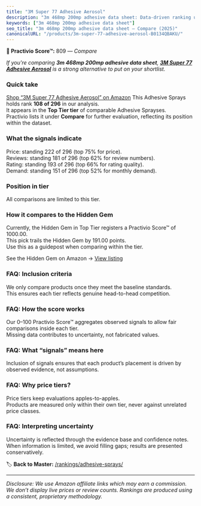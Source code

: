 ```yaml
---
title: "3M Super 77 Adhesive Aerosol"
description: "3m 468mp 200mp adhesive data sheet: Data-driven ranking using the Practivio Score™. Positioned by quality, value, demand, findability, momentum."
keywords: ["3m 468mp 200mp adhesive data sheet"]
seo_title: "3m 468mp 200mp adhesive data sheet — Compare (2025)"
canonicalURL: "/products/3m-super-77-adhesive-aerosol-B0134QBAKU/"
---
```


**🛒 Practivio Score™:** 809 — _Compare_


*If you're comparing **3m 468mp 200mp adhesive data sheet**, **[3M Super 77 Adhesive Aerosol](https://www.amazon.com/dp/B0134QBAKU?tag=practivio-20)** is a strong alternative to put on your shortlist.*
### Quick take
[Shop “3M Super 77 Adhesive Aerosol” on Amazon](https://www.amazon.com/dp/B0134QBAKU?tag=practivio-20)
This Adhesive Sprays holds rank **108 of 296** in our analysis.  
It appears in the **Top Tier tier** of comparable Adhesive Sprayses.  
Practivio lists it under **Compare** for further evaluation, reflecting its position within the dataset.

### What the signals indicate
Price: standing 222 of 296 (top 75% for price).  
Reviews: standing 181 of 296 (top 62% for review numbers).  
Rating: standing 193 of 296 (top 66% for rating quality).  
Demand: standing 151 of 296 (top 52% for monthly demand).

### Position in tier
All comparisons are limited to this tier.

### How it compares to the Hidden Gem
Currently, the Hidden Gem in Top Tier registers a Practivio Score™ of 1000.00.  
This pick trails the Hidden Gem by 191.00 points.  
Use this as a guidepost when comparing within the tier.  

See the Hidden Gem on Amazon → [View listing](https://www.amazon.com/dp/B0B191V6VJ?tag=practivio-20)

### FAQ: Inclusion criteria
We only compare products once they meet the baseline standards.  
This ensures each tier reflects genuine head-to-head competition.

### FAQ: How the score works
Our 0–100 Practivio Score™ aggregates observed signals to allow fair comparisons inside each tier.  
Missing data contributes to uncertainty, not fabricated values.

### FAQ: What “signals” means here
Inclusion of signals ensures that each product’s placement is driven by observed evidence, not assumptions.

### FAQ: Why price tiers?
Price tiers keep evaluations apples-to-apples.  
Products are measured only within their own tier, never against unrelated price classes.

### FAQ: Interpreting uncertainty
Uncertainty is reflected through the evidence base and confidence notes.  
When information is limited, we avoid filling gaps; results are presented conservatively.

<!-- Missing template for Compare/CompareWithinPriceClass -->


🏷️ **Back to Master:** [/rankings/adhesive-sprays/](/rankings/adhesive-sprays/)

---
_Disclosure: We use Amazon affiliate links which may earn a commission. We don’t display live prices or review counts. Rankings are produced using a consistent, proprietary methodology._
